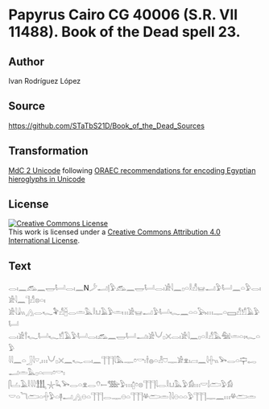 # Papyrus Cairo CG 40006 (S.R. VII 11488). Book of the Dead spell 23.

## Author 

Ivan Rodríguez López

## Source 

https://github.com/STaTbS21D/Book_of_the_Dead_Sources

## Transformation 

[MdC 2 Unicode](https://statbs21d.github.io/mdc2unicode.html) following [ORAEC recommendations for encoding Egyptian hieroglyphs in Unicode](https://github.com/oraec/recommendations-encoding-hieroglyphs)

## License 

<a rel="license" href="http://creativecommons.org/licenses/by/4.0/"><img alt="Creative Commons License" style="border-width:0" src="https://i.creativecommons.org/l/by/4.0/88x31.png" /></a><br />This work is licensed under a <a rel="license" href="http://creativecommons.org/licenses/by/4.0/">Creative Commons Attribution 4.0 International License</a>.

## Text 

<hiero><rubrum>𓂋𓏤𓈖𓃹𓈖𓉿𓂡𓂋𓏤𓈖</rubrum>N𓌳𓂝𓊤𓅱𓃹𓈖𓉿𓂡𓂋𓏤𓀀𓇋𓈖𓊪𓏏𓎛𓀭𓊠𓂝𓅱𓂡𓈖𓏏𓅱𓂋𓏤𓀀𓇋𓈖𓊹𓀭𓊖𓏏𓏤<br>
𓀀𓇋𓇍𓏭𓂻𓂋𓆑𓅝𓀭𓐢𓂋𓏛𓅓𓎛𓂓𓄿𓅱𓏛𓏥𓀀𓊠𓂝𓅱𓂡𓆑𓈖𓏏𓏏𓅂𓏥𓊃𓏏𓈙𓀭𓀸𓄿𓅱𓂡<br>
𓂋𓏤𓀀𓍙𓆑𓂡𓆑𓀸𓄿𓅱𓂡𓂋𓏤𓃹𓈖𓉿𓂡𓂝𓏤𓀀𓄋𓊪𓏴𓂋𓏤𓀀𓇋𓈖𓊪𓏏𓎛𓀭𓅓𓅕𓏛𓏏𓏤𓆑𓏏𓅱<br>
𓇋𓇋𓈖𓏏𓃀𓇋𓎺𓈒𓏥𓄋𓊪𓏴𓈖𓆑𓂋𓏤𓈖𓊹𓊹𓊹𓇋𓅓𓊃𓏌𓎡𓏤𓌂𓐍𓏏𓁐𓈞𓊃𓀂𓁷𓏤𓐞𓏤𓈖𓇋𓏶𓏭𓅨𓂋𓏏𓊡𓉻𓂝𓏛𓅓𓊪𓏏𓇯𓏌𓎡𓏤<br>
𓋴𓐟𓄿𓎛𓇋𓇋𓃃𓇼𓆗𓅨𓂋𓏏𓁷𓂋𓄣𓍿𓅢𓅱𓏥𓉺𓏌𓊖𓊹𓊹𓊹𓇋𓂋𓎛𓂓𓅓𓅱𓀁𓏥𓎟𓌃𓂧𓅱𓀁<br>
𓎟𓏏𓆓𓂧𓏏𓏶𓅱𓏏𓊢𓂝𓂻𓇷𓏏𓊹𓊹𓊹𓂋𓊃𓇷𓏏𓊹𓊹𓊹𓋬𓂧𓏛𓍘𓇋𓇷𓏏𓏏𓅱𓊹𓊹𓊹𓊃𓈖𓏥𓋬𓂧𓏛<br></hiero>